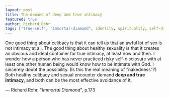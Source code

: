 ```yaml
---
layout: post
title: The demand of deep and true intimacy
featured: true
author: Richard Rohr
tags: ["true-self", "immortal-diamond", identity, spirituality, self-disclosure, intimacy, sexuality, nakedness, celibacy]
---
```


One good thing about celibacy is that it can tell us that an awful lot of sex is not intimacy at all. The good thing about healthy sexuality is that it creates an obvious and ideal container for true intimacy, at least now and then. I wonder how a person who has never practiced risky self-disclosure with at least one other human being would know how to be intimate with God. I sincerely doubt the possibility. (Is this the real meaning of "nakedness"?) Both healthy celibacy and sexual encounter demand **deep and true intimacy**, and both can be the most effective avoidance of it.

― Richard Rohr, "_Immortal Diamond_", p.173